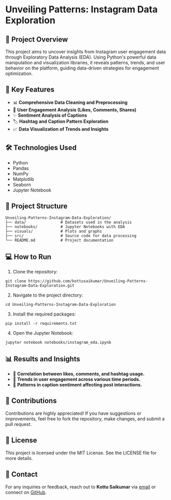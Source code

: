 # Unveiling Patterns: Instagram Data Exploration

## 🌟 Project Overview

This project aims to uncover insights from Instagram user engagement data through Exploratory Data Analysis (EDA). Using Python's powerful data manipulation and visualization libraries, it reveals patterns, trends, and user behavior on the platform, guiding data-driven strategies for engagement optimization.

## 🚀 Key Features

* 📊 **Comprehensive Data Cleaning and Preprocessing**
* 💬 **User Engagement Analysis (Likes, Comments, Shares)**
* ✨ **Sentiment Analysis of Captions**
* 🏷️ **Hashtag and Caption Pattern Exploration**
* 📈 **Data Visualization of Trends and Insights**

## 🛠️ Technologies Used

* Python
* Pandas
* NumPy
* Matplotlib
* Seaborn
* Jupyter Notebook

## 📂 Project Structure

```
Unveiling-Patterns-Instagram-Data-Exploration/
├── data/               # Datasets used in the analysis
├── notebooks/          # Jupyter Notebooks with EDA
├── visuals/            # Plots and graphs
├── src/                # Source code for data processing
└── README.md           # Project documentation
```

## 💻 How to Run

1. Clone the repository:

```
git clone https://github.com/kottusaikumar/Unveiling-Patterns-Instagram-Data-Exploration.git
```

2. Navigate to the project directory:

```
cd Unveiling-Patterns-Instagram-Data-Exploration
```

3. Install the required packages:

```
pip install -r requirements.txt
```

4. Open the Jupyter Notebook:

```
jupyter notebook notebooks/instagram_eda.ipynb
```

## 📊 Results and Insights

* 🔗 **Correlation between likes, comments, and hashtag usage.**
* 📅 **Trends in user engagement across various time periods.**
* 📑 **Patterns in caption sentiment affecting post interactions.**

## 🤝 Contributions

Contributions are highly appreciated! If you have suggestions or improvements, feel free to fork the repository, make changes, and submit a pull request.

## 📜 License

This project is licensed under the MIT License. See the LICENSE file for more details.

## 📧 Contact

For any inquiries or feedback, reach out to **Kottu Saikumar** via [email](mailto:kottusaikumar2003@gmail.com) or connect on [GitHub](https://github.com/kottusaikumar).
